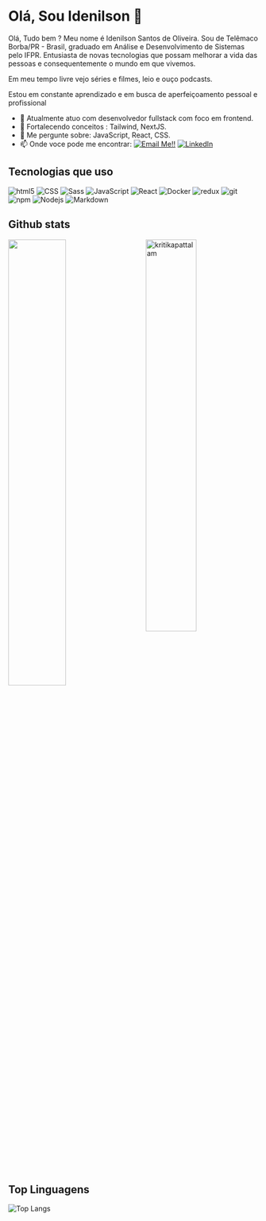 # Olá, Sou Idenilson 👋

Olá, Tudo bem ?
Meu nome é Idenilson Santos de Oliveira.
Sou de Telêmaco Borba/PR - Brasil, graduado em Análise e Desenvolvimento de Sistemas pelo IFPR.
Entusiasta de novas tecnologias que possam melhorar a vida das pessoas e consequentemente o mundo em que vivemos.

Em meu tempo livre vejo séries e filmes, leio e ouço podcasts.

Estou em constante aprendizado e em busca de aperfeiçoamento pessoal e profissional
- 🔭 Atualmente atuo com desenvolvedor fullstack com foco em frontend.
- 🌱 Fortalecendo conceitos :  Tailwind, NextJS.
- 💬 Me pergunte sobre: JavaScript, React, CSS.
- 📫 Onde voce pode me encontrar:  <a href="mailto:idenilsonoliveira.santos@gmail.com">![Email Me!!](https://img.shields.io/badge/Gmail-D14836?style=for-the-badge&logo=gmail&logoColor=white)</a> <a href="https://www.linkedin.com/in/idenilsonsantosoliveira/">![LinkedIn](https://img.shields.io/badge/LinkedIn-0077B5?style=for-the-badge&logo=linkedin&logoColor=white)</a>

## Tecnologias que uso
<p>
  <img alt="html5" src="https://img.shields.io/badge/-HTML5-E34F26?style=flat-square&logo=html5&logoColor=white" />
  <img alt="CSS" src="https://img.shields.io/badge/CSS%20-%231572B6.svg?style=flat-square&logo=css3&logoColor=white" />
  <img alt="Sass" src="https://img.shields.io/badge/-Sass-CC6699?style=flat-square&logo=sass&logoColor=white" />
  <img alt="JavaScript" src="https://img.shields.io/badge/JavaScript%20-%23F7DF1E.svg?style=flat-square&logo=javascript&logoColor=black" />
  <img alt="React" src="https://img.shields.io/badge/-React-45b8d8?style=flat-square&logo=react&logoColor=white" />
  <img alt="Docker" src="https://img.shields.io/badge/-Docker-46a2f1?style=flat-square&logo=docker&logoColor=white" />
  <img alt="redux" src="https://img.shields.io/badge/-Redux-764ABC?style=flat-square&logo=redux&logoColor=white" />
  <img alt="git" src="https://img.shields.io/badge/-Git-F05032?style=flat-square&logo=git&logoColor=white" />
  <img alt="npm" src="https://img.shields.io/badge/-NPM-CB3837?style=flat-square&logo=npm&logoColor=white" />
  <img alt="Nodejs" src="https://img.shields.io/badge/-Nodejs-43853d?style=flat-square&logo=Node.js&logoColor=white" />
  <img alt="Markdown" src="https://img.shields.io/badge/Markdown-%23000000.svg?style=flat-square&logo=markdown&logoColor=white" />
</p>

## Github stats

 <img src="https://github-readme-stats.vercel.app/api?username=idenilsonsantos&show_icons=true&theme=gotham" alt="kritikapattalam" width="45%" align="right"/>
 <img  src="https://github-readme-streak-stats.herokuapp.com/?user=idenilsonsantos&theme=dark" width="48%" >
  
  
## Top Linguagens
  
  ![Top Langs](https://github-readme-stats.vercel.app/api/top-langs/?username=kritika-pattalam&layout=compact)
  

